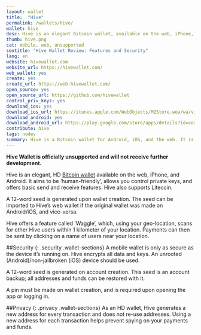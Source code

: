 ```yaml
---
layout: wallet
title:  "Hive"
permalink: /wallets/hive/
wallet: hive
desc: Hive is an elegant Bitcoin wallet, available on the web, iPhone, and Android. Its clean interface and ease of use make it a good choice for beginners.
thumb: hive.png
cat: mobile, web, unsupported
seotitle: "Hive Wallet Review: Features and Security"
lang: en
website: hivewallet.com
website_url: https://hivewallet.com/
web_wallet: yes
create: yes
create_url: https://web.hivewallet.com/
open_source: yes
open_source_url: https://github.com/hivewallet
control_priv_keys: yes
download_ios: yes
download_ios_url: https://itunes.apple.com/WebObjects/MZStore.woa/wa/viewSoftware?id=906990301&mt=8
download_android: yes
download_android_url: https://play.google.com/store/apps/details?id=com.hivewallet.hive.cordova
contribute: hive
tags: nodev
summary: Hive is a Bitcoin wallet for Android, iOS, and the web. It is officially unsupported and will not receive further updates. We recommend finding an alternative wallet. 
---
```

**Hive Wallet is officially unsupported and will not receive further development.**  

Hive is an elegant, HD [Bitcoin wallet](/wallets/) available on the web, iPhone, and Android. It aims to be ‘human-friendly’, allows you control private keys, and offers basic send and receive features. Hive also supports Litecoin.

A 12-word seed is generated upon wallet creation. The seed can be imported to Hive’s web wallet if the original wallet was made on Android/iOS, and vice-versa.

Hive offers a feature called ‘Waggle’, which, using your geo-location, scans for other Hive users within 1 kilometer of your location. Payments can then be sent by clicking on a name of users near your location.

##Security
{: .security .wallet-sections}
A mobile wallet is only as secure as the device it’s running on. Hive encrypts all data and keys. An unrooted (Android)/non-jailbroken (iOS) device should be used.

A 12-word seed is generated on account creation. This seed is an account backup; all addresses and funds can be restored with it.

A pin must be made on wallet creation, and is required upon opening the app or logging in.

##Privacy
{: .privacy .wallet-sections}
As an HD wallet, Hive generates a new address for every transaction and does not re-use addresses. Using a new address for each transaction helps prevent spying on your payments and funds.